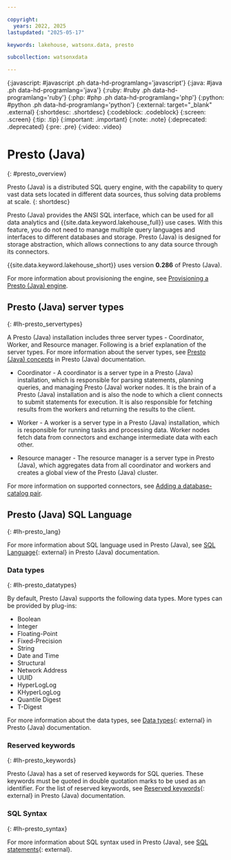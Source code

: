 ```yaml
---

copyright:
  years: 2022, 2025
lastupdated: "2025-05-17"

keywords: lakehouse, watsonx.data, presto

subcollection: watsonxdata

---
```


{:javascript: #javascript .ph data-hd-programlang='javascript'}
{:java: #java .ph data-hd-programlang='java'}
{:ruby: #ruby .ph data-hd-programlang='ruby'}
{:php: #php .ph data-hd-programlang='php'}
{:python: #python .ph data-hd-programlang='python'}
{:external: target="_blank" .external}
{:shortdesc: .shortdesc}
{:codeblock: .codeblock}
{:screen: .screen}
{:tip: .tip}
{:important: .important}
{:note: .note}
{:deprecated: .deprecated}
{:pre: .pre}
{:video: .video}

# Presto (Java)
{: #presto_overview}

Presto (Java) is a distributed SQL query engine, with the capability to query vast data sets located in different data sources, thus solving data problems at scale.
{: shortdesc}

Presto (Java) provides the ANSI SQL interface, which can be used for all data analytics and {{site.data.keyword.lakehouse_full}} use cases. With this feature, you do not need to manage multiple query languages and interfaces to different databases and storage. Presto (Java) is designed for storage abstraction, which allows connections to any data source through its connectors.

{{site.data.keyword.lakehouse_short}} uses version **0.286** of Presto (Java).

For more information about provisioning the engine, see [Provisioning a Presto (Java) engine](/docs/watsonxdata?topic=watsonxdata-prov_engine).

## Presto (Java) server types
{: #lh-presto_servertypes}

A Presto (Java) installation includes three server types - Coordinator, Worker, and Resource manager. Following is a brief explanation of the server types. For more information about the server types, see [Presto (Java) concepts](https://prestodb.io/docs/current/overview/concepts.html) in Presto (Java) documentation.

- Coordinator - A coordinator is a server type in a Presto (Java) installation, which is responsible for parsing statements, planning queries, and managing Presto (Java) worker nodes. It is the brain of a Presto (Java) installation and is also the node to which a client connects to submit statements for execution. It is also responsible for fetching results from the workers and returning the results to the client.

- Worker - A worker is a server type in a Presto (Java) installation, which is responsible for running tasks and processing data. Worker nodes fetch data from connectors and exchange intermediate data with each other.

- Resource manager - The resource manager is a server type in Presto (Java), which aggregates data from all coordinator and workers and creates a global view of the Presto (Java) cluster.

For more information on supported connectors, see [Adding a database-catalog pair](/docs/watsonxdata?topic=watsonxdata-reg_database).

## Presto (Java) SQL Language
{: #lh-presto_lang}

For more information about SQL language used in Presto (Java), see [SQL Language](https://prestodb.io/docs/current/language.html){: external} in Presto (Java) documentation.

### Data types
{: #lh-presto_datatypes}

By default, Presto (Java) supports the following data types. More types can be provided by plug-ins:

- Boolean
- Integer
- Floating-Point
- Fixed-Precision
- String
- Date and Time
- Structural
- Network Address
- UUID
- HyperLogLog
- KHyperLogLog
- Quantile Digest
- T-Digest

For more information about the data types, see [Data types](https://prestodb.io/docs/current/language/types.html){: external} in Presto (Java) documentation.

### Reserved keywords
{: #lh-presto_keywords}

Presto (Java) has a set of reserved keywords for SQL queries. These keywords must be quoted in double quotation marks to be used as an identifier.
For the list of reserved keywords, see [Reserved keywords](https://prestodb.io/docs/current/language/reserved.html){: external} in Presto (Java) documentation.

### SQL Syntax
{: #lh-presto_syntax}

For more information about SQL syntax used in Presto (Java), see [SQL statements](https://www.ibm.com/docs/en/watsonx/watsonxdata/2.1.x?topic=presto-sql-statements){: external}.
